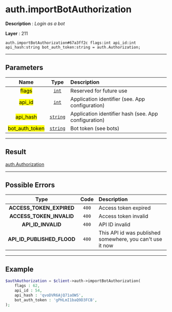 # auth.importBotAuthorization

**Description** : *Login as a bot*

**Layer** : 211

```tl
auth.importBotAuthorization#67a3ff2c flags:int api_id:int api_hash:string bot_auth_token:string = auth.Authorization;
```

---

## Parameters

| Name | Type | Description |
| :---: | :---: | :--- |
| <mark>flags</mark> | [`int`](type/int) | Reserved for future use |
| <mark>api_id</mark> | [`int`](type/int) | Application identifier (see. App configuration) |
| <mark>api_hash</mark> | [`string`](type/string) | Application identifier hash (see. App configuration) |
| <mark>bot_auth_token</mark> | [`string`](type/string) | Bot token (see bots) |

---

## Result

[auth.Authorization](type/auth.Authorization)

---

## Possible Errors

| Type | Code | Description |
| :---: | :---: | :--- |
| **ACCESS_TOKEN_EXPIRED** | `400` | Access token expired |
| **ACCESS_TOKEN_INVALID** | `400` | Access token invalid |
| **API_ID_INVALID** | `400` | API ID invalid |
| **API_ID_PUBLISHED_FLOOD** | `400` | This API id was published somewhere, you can't use it now |

---

## Example

```php
$authAuthorization = $client->auth->importBotAuthorization(
	flags : 62,
	api_id : 54,
	api_hash : 'qvoDVR6AjQ71aOWS',
	bot_auth_token : 'gPHLmI1baQ9D3FCB',
);
```